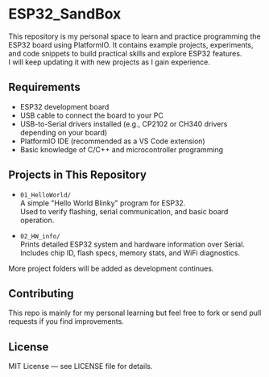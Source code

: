 # ESP32_SandBox

This repository is my personal space to learn and practice programming the ESP32 board using PlatformIO. It contains example projects, experiments, and code snippets to build practical skills and explore ESP32 features.  
I will keep updating it with new projects as I gain experience.

## Requirements

- ESP32 development board  
- USB cable to connect the board to your PC  
- USB-to-Serial drivers installed (e.g., CP2102 or CH340 drivers depending on your board)  
- PlatformIO IDE (recommended as a VS Code extension)  
- Basic knowledge of C/C++ and microcontroller programming

## Projects in This Repository

- `01_HelloWorld/`  
  A simple "Hello World Blinky" program for ESP32.  
  Used to verify flashing, serial communication, and basic board operation.

- `02_HW_info/`  
  Prints detailed ESP32 system and hardware information over Serial.  
  Includes chip ID, flash specs, memory stats, and WiFi diagnostics.

More project folders will be added as development continues.

## Contributing

This repo is mainly for my personal learning but feel free to fork or send pull requests if you find improvements.

## License

MIT License — see LICENSE file for details.
